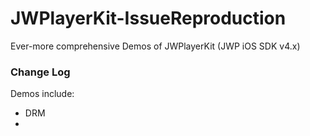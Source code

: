 # JWPlayerKit-IssueReproduction
Ever-more comprehensive Demos of JWPlayerKit (JWP iOS SDK v4.x)

### Change Log
Demos include:
* DRM
* 
